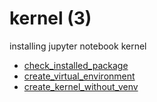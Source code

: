 # kernel (3)
installing jupyter notebook kernel

+ [check_installed_package](check_installed_package.ipynb)
+ [create_virtual_environment](create_virtual_environment.ipynb)
+ [create_kernel_without_venv](create_kernel_without_venv.ipynb)
